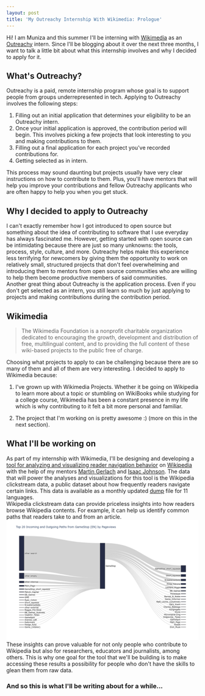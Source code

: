 ```yaml
---
layout: post
title: 'My Outreachy Internship With Wikimedia: Prologue'
---
```

Hi! I am Muniza and this summer I'll be interning with [Wikimedia](https://www.wikimedia.org/) as an [Outreachy](https://www.outreachy.org) intern. Since I'll be blogging about it over the next three months, I want to talk a little bit about what this internship involves and why I decided to apply for it.

## What's Outreachy? ##  

Outreachy is a paid, remote internship program whose goal is to support people from groups underrepresented in tech. Applying to Outreachy involves the following steps:  

1. Filling out an initial application that determines your eligibility to be an Outreachy intern.
2. Once your initial application is approved, the contribution period will begin. This involves picking a few projects that look interesting to you and making contributions to them.  
3. Filling out a final application for each project you've recorded contributions for.
4. Getting selected as in intern.  

This process may sound daunting but projects usually have very clear instructions on how to contribute to them. Plus, you'll have mentors that will help you improve your contributions and fellow Outreachy applicants who are often happy to help you when you get stuck.  

## Why I decided to apply to Outreachy ##  

I can't exactly remember how I got introduced to open source but something about the idea of contributing to software that I use everyday has always fascinated me. However, getting started with open source can be intimidating because there are just so many unknowns: the tools, process, style, culture, and more. Outreachy helps make this experience less terrifying for newcomers by giving them the opportunity to work on relatively small, structured projects that don't feel overwhelming and introducing them to mentors from open source communities who are willing to help them become productive members of said communities.  
Another great thing about Outreachy is the application process. Even if you don't get selected as an intern, you still learn so much by just applying to projects and making contributions during the contribution period.  

## Wikimedia ##

>The Wikimedia Foundation is a nonprofit charitable organization dedicated to encouraging the growth, development and distribution of free, multilingual content, and to providing the full content of these wiki-based projects to the public free of charge.

Choosing what projects to apply to can be challenging because there are so many of them and all of them are very interesting. I decided to apply to Wikimedia because:  

1. I've grown up with Wikimedia Projects. Whether it be going on Wikipedia to learn more about a topic or stumbling on WikiBooks while studying for a college course, Wikimedia has been a constant presence in my life which is why contributing to it felt a bit more personal and familiar.

2. The project that I'm working on is pretty awesome :) (more on this in the next section).

## What I'll be working on ##

As part of my internship with Wikimedia, I'll be designing and developing a [tool for analyzing and visualizing reader navigation behavior](https://phabricator.wikimedia.org/T275608) on [Wikipedia](https://www.wikipedia.org) with the help of my mentors [Martin Gerlach](https://meta.wikimedia.org/wiki/User:MGerlach_(WMF)) and [Isaac Johnson](https://meta.wikimedia.org/wiki/User:Isaac_(WMF)). The data that will power the analyses and visualizations for this tool is the Wikipedia clickstream data, a public dataset about how frequently readers navigate certain links. This data is available as a monthly updated [dump](https://dumps.wikimedia.org/other/clickstream/readme.html) file for 11 languages.  
Wikipedia clickstream data can provide priceless insights into how readers browse Wikipedia contents. For example, it can help us identify common paths that readers take to and from an article.  
![](../assets/img/common_pathways.png)  
These insights can prove valuable for not only people who contribute to Wikipedia but also for researchers, educators and journalists, among others. This is why one goal for the tool that we'll be building is to make accessing these results a possibility for people who don't have the skills to glean them from raw data.  

### And so this is what I'll be writing about for a while... ###
